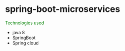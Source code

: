 # spring-boot-microservices

<span style="color: green"> Technologies used</span>
* java 8
* SpringBoot
* Spring cloud
